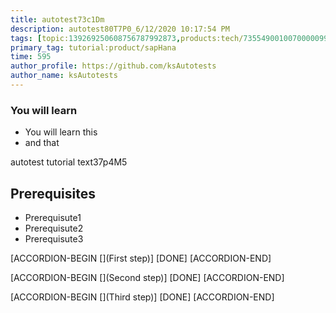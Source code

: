 ```yaml
---
title: autotest73c1Dm
description: autotest80T7P0_6/12/2020 10:17:54 PM
tags: [topic:139269250608756787992873,products:tech/73554900100700000996,tutorial:experience/advanced]
primary_tag: tutorial:product/sapHana
time: 595
author_profile: https://github.com/ksAutotests
author_name: ksAutotests
---
```

### You will learn
- You will learn this
- and that

autotest tutorial text37p4M5

## Prerequisites
- Prerequisute1
- Prerequisute2
- Prerequisute3

[ACCORDION-BEGIN [](First step)]
[DONE]
[ACCORDION-END]

[ACCORDION-BEGIN [](Second step)]
[DONE]
[ACCORDION-END]

[ACCORDION-BEGIN [](Third step)]
[DONE]
[ACCORDION-END]

